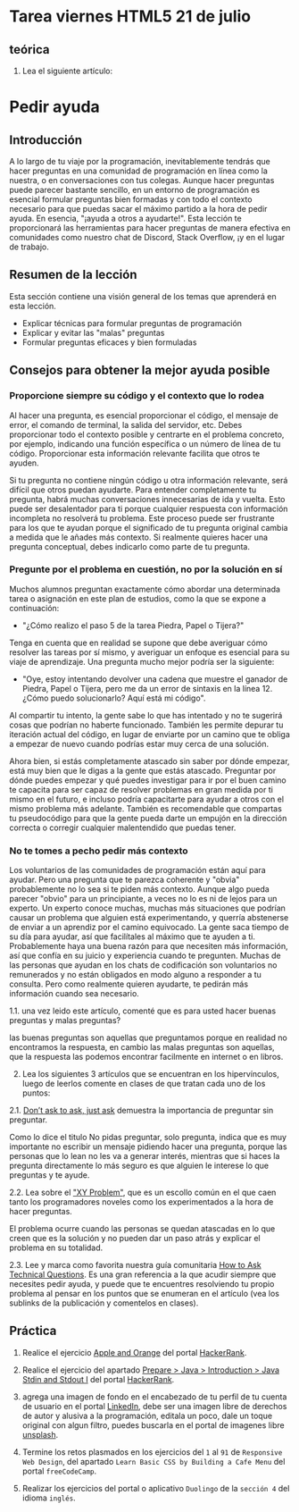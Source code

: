 # Tarea viernes HTML5 21 de julio

## teórica

1. Lea el siguiente artículo:

# Pedir ayuda

## Introducción
A lo largo de tu viaje por la programación, inevitablemente tendrás que hacer preguntas en una comunidad de programación en línea como la nuestra, o en conversaciones con tus colegas. Aunque hacer preguntas puede parecer bastante sencillo, en un entorno de programación es esencial formular preguntas bien formadas y con todo el contexto necesario para que puedas sacar el máximo partido a la hora de pedir ayuda. En esencia, "¡ayuda a otros a ayudarte!". Esta lección te proporcionará las herramientas para hacer preguntas de manera efectiva en comunidades como nuestro chat de Discord, Stack Overflow, ¡y en el lugar de trabajo.

## Resumen de la lección
Esta sección contiene una visión general de los temas que aprenderá en esta lección.

- Explicar técnicas para formular preguntas de programación
- Explicar y evitar las "malas" preguntas
- Formular preguntas eficaces y bien formuladas

## Consejos para obtener la mejor ayuda posible

### Proporcione siempre su código y el contexto que lo rodea

Al hacer una pregunta, es esencial proporcionar el código, el mensaje de error, el comando de terminal, la salida del servidor, etc. Debes proporcionar todo el contexto posible y centrarte en el problema concreto, por ejemplo, indicando una función específica o un número de línea de tu código. Proporcionar esta información relevante facilita que otros te ayuden.

Si tu pregunta no contiene ningún código u otra información relevante, será difícil que otros puedan ayudarte. Para entender completamente tu pregunta, habrá muchas conversaciones innecesarias de ida y vuelta. Esto puede ser desalentador para ti porque cualquier respuesta con información incompleta no resolverá tu problema. Este proceso puede ser frustrante para los que te ayudan porque el significado de tu pregunta original cambia a medida que le añades más contexto. Si realmente quieres hacer una pregunta conceptual, debes indicarlo como parte de tu pregunta.

### Pregunte por el problema en cuestión, no por la solución en sí

Muchos alumnos preguntan exactamente cómo abordar una determinada tarea o asignación en este plan de estudios, como la que se expone a continuación:

- "¿Cómo realizo el paso 5 de la tarea Piedra, Papel o Tijera?"

Tenga en cuenta que en realidad se supone que debe averiguar cómo resolver las tareas por sí mismo, y averiguar un enfoque es esencial para su viaje de aprendizaje. Una pregunta mucho mejor podría ser la siguiente:

- "Oye, estoy intentando devolver una cadena que muestre el ganador de Piedra, Papel o Tijera, pero me da un error de sintaxis en la línea 12. ¿Cómo puedo solucionarlo? Aquí está mi código".

Al compartir tu intento, la gente sabe lo que has intentado y no te sugerirá cosas que podrían no haberte funcionado. También les permite depurar tu iteración actual del código, en lugar de enviarte por un camino que te obliga a empezar de nuevo cuando podrías estar muy cerca de una solución.

Ahora bien, si estás completamente atascado sin saber por dónde empezar, está muy bien que le digas a la gente que estás atascado. Preguntar por dónde puedes empezar y qué puedes investigar para ir por el buen camino te capacita para ser capaz de resolver problemas en gran medida por ti mismo en el futuro, e incluso podría capacitarte para ayudar a otros con el mismo problema más adelante. También es recomendable que compartas tu pseudocódigo para que la gente pueda darte un empujón en la dirección correcta o corregir cualquier malentendido que puedas tener.

### No te tomes a pecho pedir más contexto

Los voluntarios de las comunidades de programación están aquí para ayudar. Pero una pregunta que te parezca coherente y "obvia" probablemente no lo sea si te piden más contexto. Aunque algo pueda parecer "obvio" para un principiante, a veces no lo es ni de lejos para un experto. Un experto conoce muchas, muchas más situaciones que podrían causar un problema que alguien está experimentando, y querría abstenerse de enviar a un aprendiz por el camino equivocado. La gente saca tiempo de su día para ayudar, así que facilítales al máximo que te ayuden a ti. Probablemente haya una buena razón para que necesiten más información, así que confía en su juicio y experiencia cuando te pregunten. Muchas de las personas que ayudan en los chats de codificación son voluntarios no remunerados y no están obligados en modo alguno a responder a tu consulta. Pero como realmente quieren ayudarte, te pedirán más información cuando sea necesario.

  1.1. una vez leido este artículo, comenté que es para usted hacer buenas preguntas y malas preguntas?

  las buenas preguntas son aquellas que preguntamos porque en realidad no encontramos la respuesta, en cambio las malas preguntas son aquellas, que la respuesta las podemos encontrar facilmente en internet o en libros. 

2. Lea los siguientes 3 artículos que se encuentran en los hipervínculos, luego de leerlos comente en clases de que tratan cada uno de los puntos:

  2.1. [Don’t ask to ask, just ask](https://dontasktoask.com/) demuestra la 
  importancia de preguntar sin preguntar.

Como lo dice el titulo No pidas preguntar, solo pregunta, indica que es muy importante no escribir un mensaje pidiendo hacer una pregunta, porque las personas que lo lean no les va a generar interés, mientras que si haces la pregunta directamente lo más seguro es que alguien le interese lo que preguntas y te ayude. 

  2.2. Lea sobre el ["XY Problem"](https://xyproblem.info/), que es un escollo común en el que caen tanto los programadores noveles como los experimentados a la hora de hacer preguntas.

El problema ocurre cuando las personas se quedan atascadas en lo que creen que es la solución y no pueden dar un paso atrás y explicar el problema en su totalidad.

  2.3. Lee y marca como favorita nuestra guía comunitaria [How to Ask Technical Questions](https://www.theodinproject.com/guides/community/how_to_ask). Es una gran referencia a la que acudir siempre que necesites pedir ayuda, y puede que te encuentres resolviendo tu propio problema al pensar en los puntos que se enumeran en el artículo (vea los sublinks de la publicación y comentelos en clases).

## Práctica

1. Realice el ejercicio [Apple and Orange](https://www.hackerrank.com/challenges/apple-and-orange/problem?isFullScreen=false) del portal [HackerRank](https://www.hackerrank.com/dashboard).

2. Realice el ejercicio del apartado 
[Prepare > Java > Introduction > Java Stdin and Stdout I](https://www.hackerrank.com/challenges/java-stdin-and-stdout-1/problem?isFullScreen=true) del portal [HackerRank](https://www.hackerrank.com/dashboard).

3. agrega una imagen de fondo en el encabezado de tu perfil de tu cuenta de usuario en el portal [LinkedIn](https://www.linkedin.com/), debe ser una imagen libre de derechos de autor y alusiva a la programación, editala un poco, dale un toque original con algun filtro, puedes buscarla en el portal de imagenes libre [unsplash](https://unsplash.com).

4. Termine los retos plasmados en los ejercicios del `1` al `91` de `Responsive Web Design`, del apartado `Learn Basic CSS by Building a Cafe Menu` del portal `freeCodeCamp`.

5. Realizar los ejercicios del portal o aplicativo `Duolingo` de la `sección 4` del idioma `inglés`.